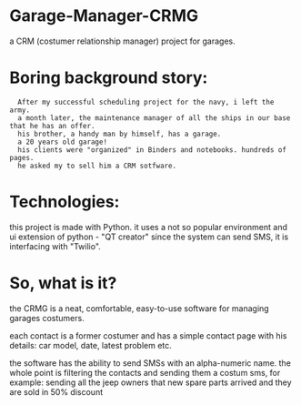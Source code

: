# Garage-Manager-CRMG
a CRM (costumer relationship manager) project for garages.

# Boring background story:
      After my successful scheduling project for the navy, i left the army.
      a month later, the maintenance manager of all the ships in our base that he has an offer.
      his brother, a handy man by himself, has a garage. 
      a 20 years old garage!
      his clients were "organized" in Binders and notebooks. hundreds of pages.
      he asked my to sell him a CRM sotfware.
      
# Technologies:
  this project is made with Python.
  it uses a not so popular environment and ui extension of python - "QT creator"
  since the system can send SMS, it is interfacing with "Twilio".
  
# So, what is it?

  the CRMG is a neat, comfortable, easy-to-use software for managing garages costumers.
  
  each contact is a former costumer and has a simple contact page with his details: car model, date, latest problem etc.
  
  the software has the ability to send SMSs with an alpha-numeric name.
  the whole point is filtering the contacts and sending them a costum sms,
  for example: sending all the jeep owners that new spare parts arrived and they are sold in 50% discount
  
 
